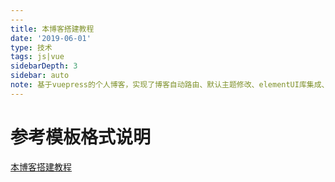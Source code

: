 ```yaml
---
---
title: 本博客搭建教程
date: '2019-06-01'
type: 技术
tags: js|vue
sidebarDepth: 3
sidebar: auto
note: 基于vuepress的个人博客，实现了博客自动路由、默认主题修改、elementUI库集成、mp3背景播放、标签墙、评论功能
---
```


# 参考模板格式说明

[本博客搭建教程](https://zhuzhaohua.com/technology/vue/20190601_myblog.html)

